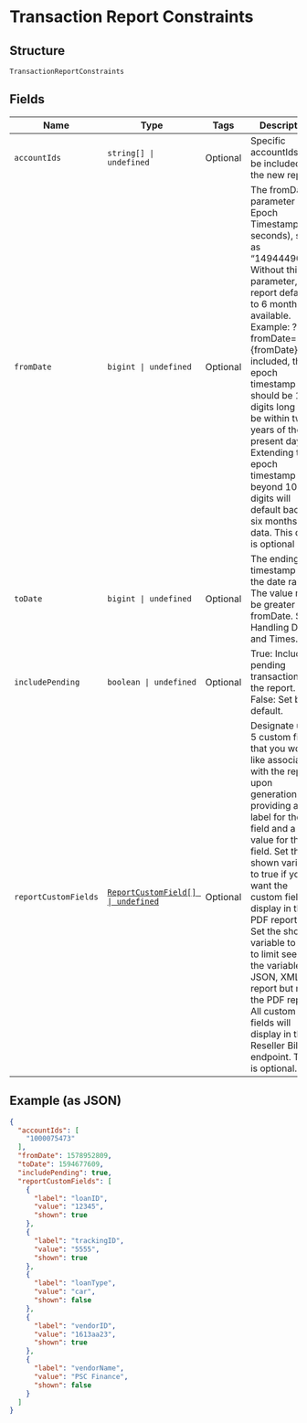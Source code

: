 
# Transaction Report Constraints

## Structure

`TransactionReportConstraints`

## Fields

| Name | Type | Tags | Description |
|  --- | --- | --- | --- |
| `accountIds` | `string[] \| undefined` | Optional | Specific accountIds to be included in the new report. |
| `fromDate` | `bigint \| undefined` | Optional | The fromDate parameter is an Epoch Timestamp (in seconds), such as “1494449017”.  Without this parameter, the report defaults to 6 months if available. Example: ?fromDate={fromDate} If included, the epoch timestamp should be 10 digits long and be within two years of the present day. Extending the epoch timestamp beyond 10 digits will default back to six months of data.  This query is optional |
| `toDate` | `bigint \| undefined` | Optional | The ending timestamp for the date range. The value must be greater than fromDate. See Handling Dates and Times. |
| `includePending` | `boolean \| undefined` | Optional | True: Include pending transactions in the report. False: Set by default. |
| `reportCustomFields` | [`ReportCustomField[] \| undefined`](../../doc/models/report-custom-field.md) | Optional | Designate up to 5 custom fields that you would like associated with the report upon generation by providing a label for the field and a value for the field. Set the shown variable to true if you want the custom field to display in the PDF reports. Set the shown variable to false to limit seeing the variable to JSON, XML report but not in the PDF report. All custom fields will display in the Reseller Billing endpoint.  This is optional. |

## Example (as JSON)

```json
{
  "accountIds": [
    "1000075473"
  ],
  "fromDate": 1578952809,
  "toDate": 1594677609,
  "includePending": true,
  "reportCustomFields": [
    {
      "label": "loanID",
      "value": "12345",
      "shown": true
    },
    {
      "label": "trackingID",
      "value": "5555",
      "shown": true
    },
    {
      "label": "loanType",
      "value": "car",
      "shown": false
    },
    {
      "label": "vendorID",
      "value": "1613aa23",
      "shown": true
    },
    {
      "label": "vendorName",
      "value": "PSC Finance",
      "shown": false
    }
  ]
}
```

